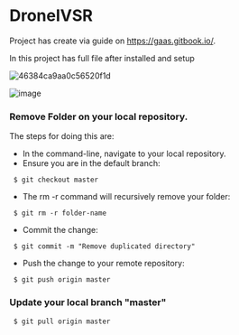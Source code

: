 # DroneIVSR

Project has create via guide on https://gaas.gitbook.io/.

In this project has full file after installed and setup

![46384ca9aa0c56520f1d](https://user-images.githubusercontent.com/69444682/90326110-8e203380-dfae-11ea-8793-686585254def.jpg)

![image](https://user-images.githubusercontent.com/69444682/102704197-bdbbb100-42aa-11eb-84f6-1e8e7b59f865.png)

### Remove Folder on your local repository.
The steps for doing this are:

* In the command-line, navigate to your local repository.
* Ensure you are in the default branch:
```shell
 $ git checkout master
```
* The rm -r command will recursively remove your folder:
```
 $ git rm -r folder-name
```
* Commit the change:
```
 $ git commit -m "Remove duplicated directory"
```
* Push the change to your remote repository:
```
 $ git push origin master
```

### Update your local branch "master"
```shell
 $ git pull origin master
```
